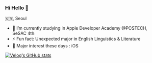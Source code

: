 ### Hi Hello 👋

🇰🇷, Seoul

- 🔭 I’m currently studying in Apple Developer Academy @POSTECH, SeSAC 4th
- ⚡ Fun fact: Unexpected major in English Linguistics & Literature
- 👻 Major interest these days : iOS

[![Velog's GitHub stats](https://velog-readme-stats.vercel.app/api?name=벨로그아이디)](벨로그링크)
